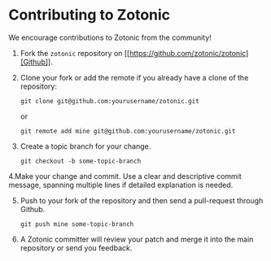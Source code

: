Contributing to Zotonic
=======================

We encourage contributions to Zotonic from the community!

1. Fork the `zotonic` repository on [[https://github.com/zotonic/zotonic][Github]].
2. Clone your fork or add the remote if you already have a clone of
   the repository:

    `git clone git@github.com:yourusername/zotonic.git`

   or

    `git remote add mine git@github.com:yourusername/zotonic.git`

3. Create a topic branch for your change.

    `git checkout -b some-topic-branch`

4.Make your change and commit. Use a clear and descriptive commit
message, spanning multiple lines if detailed explanation is
needed.

5. Push to your fork of the repository and then send a pull-request
   through Github.

   `git push mine some-topic-branch`

6. A Zotonic committer will review your patch and merge it into the
   main repository or send you feedback.
